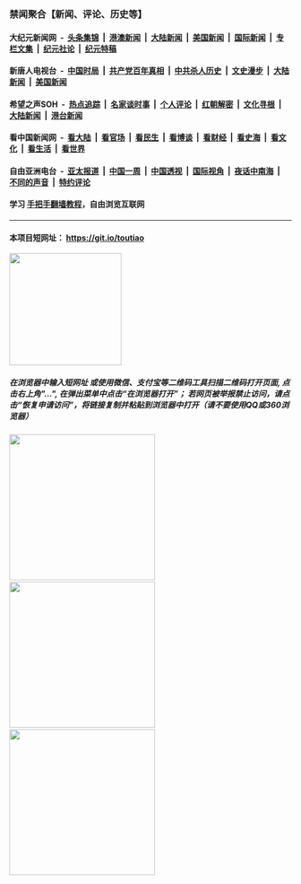 ### 禁闻聚合【新闻、评论、历史等】

#### 大纪元新闻网 &nbsp;-&nbsp; [头条集锦](indexes/E头条集锦.md?t=03061631) &nbsp;|&nbsp; [港澳新闻](indexes/E港澳新闻.md?t=03061631)  &nbsp;|&nbsp; [大陆新闻](indexes/E大陆新闻.md?t=03061631) &nbsp;|&nbsp; [美国新闻](indexes/E美国新闻.md?t=03061631) &nbsp;|&nbsp; [国际新闻](indexes/E国际新闻.md?t=03061631) &nbsp;|&nbsp; [专栏文集](indexes/E专栏文集.md?t=03061631) &nbsp;|&nbsp; [纪元社论](indexes/E纪元社论.md?t=03061631) &nbsp;|&nbsp; [纪元特稿](indexes/E纪元特稿.md?t=03061631) 

#### 新唐人电视台 &nbsp;-&nbsp; [中国时局](indexes/N中国时局.md?t=03061631) &nbsp;|&nbsp; [共产党百年真相](indexes/N共产党百年真相.md?t=03061631) &nbsp;|&nbsp; [中共杀人历史](indexes/N中共杀人历史.md?t=03061631) &nbsp;|&nbsp; [文史漫步](indexes/N文史漫步.md?t=03061631) &nbsp;|&nbsp; [大陆新闻](indexes/N大陆新闻.md?t=03061631) &nbsp;|&nbsp; [美国新闻](indexes/N美国新闻.md?t=03061631)

#### 希望之声SOH &nbsp;-&nbsp; [热点追踪](indexes/H热点追踪.md?t=03061631) &nbsp;|&nbsp; [名家谈时事](indexes/H名家谈时事.md?t=03061631) &nbsp;|&nbsp; [个人评论](indexes/H个人评论.md?t=03061631)  &nbsp;|&nbsp; [红朝解密](indexes/H红朝解密.md?t=03061631) &nbsp;|&nbsp; [文化寻根](indexes/H文化寻根.md?t=03061631) &nbsp;|&nbsp; [大陆新闻](indexes/H大陆新闻.md?t=03061631) &nbsp;|&nbsp; [港台新闻](indexes/H港台新闻.md?t=03061631)

#### 看中国新闻网 &nbsp;-&nbsp; [看大陆](indexes/S看大陆.md?t=03061631) &nbsp;|&nbsp; [看官场](indexes/S看官场.md?t=03061631) &nbsp;|&nbsp; [看民生](indexes/S看民生.md?t=03061631)  &nbsp;|&nbsp; [看博谈](indexes/S看博谈.md?t=03061631) &nbsp;|&nbsp; [看财经](indexes/S看财经.md?t=03061631) &nbsp;|&nbsp; [看史海](indexes/S看史海.md?t=03061631) &nbsp;|&nbsp; [看文化](indexes/S看文化.md?t=03061631) &nbsp;|&nbsp; [看生活](indexes/S看生活.md?t=03061631) &nbsp;|&nbsp; [看世界](indexes/S看世界.md?t=03061631)

#### 自由亚洲电台 &nbsp;-&nbsp; [亚太报道](indexes/R亚太报道.md?t=03061631) &nbsp;|&nbsp; [中国一周](indexes/R中国一周.md?t=03061631) &nbsp;|&nbsp; [中国透视](indexes/R中国透视.md?t=03061631)  &nbsp;|&nbsp; [国际视角](indexes/R国际视角.md?t=03061631) &nbsp;|&nbsp; [夜话中南海](indexes/R夜话中南海.md?t=03061631) &nbsp;|&nbsp; [不同的声音](indexes/R不同的声音.md?t=03061631) &nbsp;|&nbsp; [特约评论](indexes/R特约评论.md?t=03061631)

#### 学习 [手把手翻墙教程](https://github.com/gfw-breaker/guides/wiki)，自由浏览互联网

----

#### 本项目短网址： https://git.io/toutiao
<img src="https://raw.githubusercontent.com/gfw-breaker/banned-news/master/scripts/img/qr.png" width="200px"/>  

##### 在浏览器中输入短网址 或使用微信、支付宝等二维码工具扫描二维码打开页面, 点击右上角"...", 在弹出菜单中点击“在浏览器打开”； 若网页被举报禁止访问，请点击“恢复申请访问”，将链接复制并粘贴到浏览器中打开（请不要使用QQ或360浏览器）

<img src="https://raw.githubusercontent.com/gfw-breaker/banned-news/master/scripts/img/1.png" width="260px"/> &nbsp; <img src="https://raw.githubusercontent.com/gfw-breaker/banned-news/master/scripts/img/2.png" width="260px"/> &nbsp; <img src="https://raw.githubusercontent.com/gfw-breaker/banned-news/master/scripts/img/3.png" width="260px"/>

